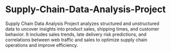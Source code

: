 # Supply-Chain-Data-Analysis-Project
Supply Chain Data Analysis Project analyzes structured and unstructured data to uncover insights into product sales, shipping times, and customer behavior. It includes sales trends, late delivery risk predictions, and correlations between web traffic and sales to optimize supply chain operations and improve efficiency.
